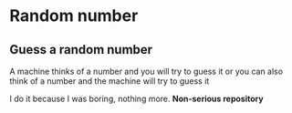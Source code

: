 # Random number
## Guess a random number
A machine thinks of a number and you will try to guess it or you can also think of a number and the machine will try to guess it

I do it because I was boring, nothing more. **Non-serious repository**
